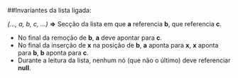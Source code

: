 ##Invariantes da lista ligada:

*(..., a, b, c, ...)* **=>** Secção da lista em que **a** referencia **b**, que referencia **c**.

* No final da remoção de **b**, **a** deve apontar para **c**.
* No final da inserção de **x** na posição de **b**, **a** aponta para **x**, **x** aponta para **b**, **b** aponta para **c**.
* Durante a leitura da lista, nenhum nó (que não o último) deve referenciar **null**.